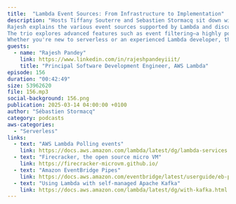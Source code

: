 ```yaml
---
title:  "Lambda Event Sources: From Infrastructure to Implementation"
description: "Hosts Tiffany Souterre and Sebastien Stormacq sit down with Rajesh Pandey to explore the critical role of events in AWS Lambda. They dive deep into how events trigger Lambda functions and how AWS has built infrastructure to ensure high availability while optimizing costs for customers.
Rajesh explains the various event sources supported by Lambda and discusses important considerations around streaming data, latency, and performance. The conversation covers essential topics for developers including message handling, at-least-once delivery guarantees, and the developer's responsibility in tracking and managing messages.
The trio explores advanced features such as event filtering—a highly popular capability that has evolved rapidly—and batching configurations that can significantly impact application performance. They also discuss observability best practices essential for successful service integrations and recent innovations with Kafka that offer ultra-low latency options.
Whether you're new to serverless or an experienced Lambda developer, this episode provides valuable insights into building resilient, cost-effective, and high-performing event-driven architectures on AWS."
guests:
  - name: "Rajesh Pandey"
    link: https://www.linkedin.com/in/rajeshpandeyiiit/
    title: "Principal Software Development Engineer, AWS Lambda"
episode: 156
duration: "00:42:49" 
size: 53962620
file: 156.mp3	
social-background: 156.png
publication: 2025-03-14 04:00:00 +0100
author: "Sébastien Stormacq"
category: podcasts
aws-categories:
  - "Serverless"
links:
  - text: "AWS Lambda Polling events"
    link: https://docs.aws.amazon.com/lambda/latest/dg/lambda-services.html
  - text: "Firecracker, the open source micro VM"
    link: https://firecracker-microvm.github.io/
  - text: "Amazon EventBridge Pipes"
    link: https://docs.aws.amazon.com/eventbridge/latest/userguide/eb-pipes.html
  - text: "Using Lambda with self-managed Apache Kafka"
    link: https://docs.aws.amazon.com/lambda/latest/dg/with-kafka.html
---
```

